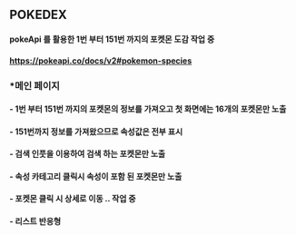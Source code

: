 ## POKEDEX
#### pokeApi 를 활용한 1번 부터 151번 까지의 포켓몬 도감 작업 중
#### https://pokeapi.co/docs/v2#pokemon-species

### *메인 페이지 
#### - 1번 부터 151번 까지의 포켓몬의 정보를 가져오고 첫 화면에는 16개의 포켓몬만 노출
#### - 151번까지 정보를 가져왔으므로 속성값은 전부 표시
#### - 검색 인풋을 이용하여 검색 하는 포켓몬만 노출
#### - 속성 카테고리 클릭시 속성이 포함 된 포켓몬만 노출

#### - 포켓몬 클릭 시 상세로 이동 .. 작업 중
#### - 리스트 반응형
